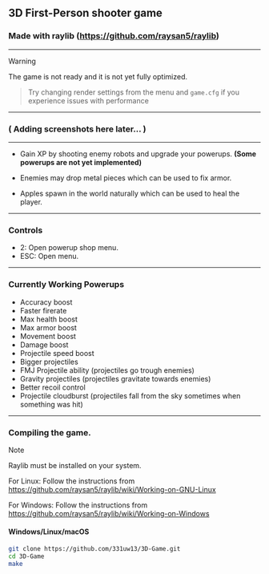 ## 3D First-Person shooter game
###  Made with raylib (https://github.com/raysan5/raylib)

---------------------

> [!WARNING]
> The game is not ready and it is not yet fully optimized.

> Try changing render settings from the menu and `game.cfg` if you experience issues with performance

---------------------

### ( Adding screenshots here later... )

---------------------

* Gain XP by shooting enemy robots and upgrade your powerups.  **(Some powerups are not yet implemented)**

* Enemies may drop metal pieces which can be used to fix armor.

* Apples spawn in the world naturally which can be used to heal the player.

-------------
### Controls
* 2: Open powerup shop menu.
* ESC: Open menu.
-------------
### Currently Working Powerups
* Accuracy boost
* Faster firerate
* Max health boost
* Max armor boost
* Movement boost
* Damage boost
* Projectile speed boost
* Bigger projectiles
* FMJ Projectile ability (projectiles go trough enemies)
* Gravity projectiles (projectiles gravitate towards enemies)
* Better recoil control
* Projectile cloudburst (projectiles fall from the sky sometimes when something was hit)
-------------
### Compiling the game.
> [!NOTE]
> Raylib must be installed on your system.
>
> For Linux: Follow the instructions from https://github.com/raysan5/raylib/wiki/Working-on-GNU-Linux
>
> For Windows: Follow the instructions from https://github.com/raysan5/raylib/wiki/Working-on-Windows

#### Windows/Linux/macOS
```bash
git clone https://github.com/331uw13/3D-Game.git
cd 3D-Game
make
```
